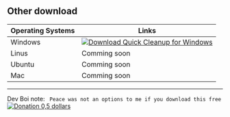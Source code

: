 ## Other download
|  Operating Systems | Links  |
| ------------ | ------------ |
|Windows | [![Download Quick Cleanup for Windows](https://a.fsdn.com/con/app/sf-download-button)](https://sourceforge.net/projects/quick-cleanup-for-windows/files/latest/download)  |
|Linus| Comming soon  |
|Ubuntu| Comming soon  |
|Mac| Comming soon  |

--------------------
Dev Boi note:
`` 
Peace was not an options to me if you download this free
``
[![Donation 0,5 dollars](https://image.flaticon.com/icons/png/128/349/349247.png "Donation 0,5 dollars")](http://https://pandaboy1942.github.io/qc/donation.html "Donation 0,5 dollars")

